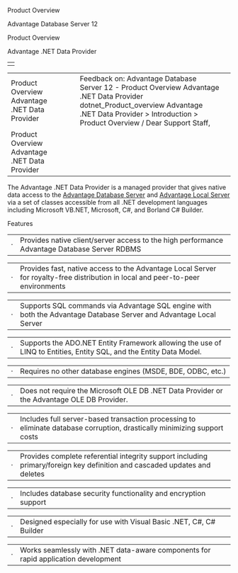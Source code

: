 Product Overview




Advantage Database Server 12  

Product Overview

Advantage .NET Data Provider

|  |
| --- |
|  |

|  |  |  |  |  |
| --- | --- | --- | --- | --- |
| Product Overview  Advantage .NET Data Provider |  |  | Feedback on: Advantage Database Server 12 - Product Overview Advantage .NET Data Provider dotnet\_Product\_overview Advantage .NET Data Provider > Introduction > Product Overview / Dear Support Staff, |  |
| Product Overview  Advantage .NET Data Provider |  |  |  |  |

The Advantage .NET Data Provider is a managed provider that gives native data access to the [Advantage Database Server](master_advantage_database_server.htm) and [Advantage Local Server](master_advantage_local_server.htm) via a set of classes accessible from all .NET development languages including Microsoft VB.NET, Microsoft, C#, and Borland C# Builder.

Features

|  |  |
| --- | --- |
| · | Provides native client/server access to the high performance Advantage Database Server RDBMS |

|  |  |
| --- | --- |
| · | Provides fast, native access to the Advantage Local Server for royalty-free distribution in local and peer-to-peer environments |

|  |  |
| --- | --- |
| · | Supports SQL commands via Advantage SQL engine with both the Advantage Database Server and Advantage Local Server |

|  |  |
| --- | --- |
| · | Supports the ADO.NET Entity Framework allowing the use of LINQ to Entities, Entity SQL, and the Entity Data Model. |

|  |  |
| --- | --- |
| · | Requires no other database engines (MSDE, BDE, ODBC, etc.) |

|  |  |
| --- | --- |
| · | Does not require the Microsoft OLE DB .NET Data Provider or the Advantage OLE DB Provider. |

|  |  |
| --- | --- |
| · | Includes full server-based transaction processing to eliminate database corruption, drastically minimizing support costs |

|  |  |
| --- | --- |
| · | Provides complete referential integrity support including primary/foreign key definition and cascaded updates and deletes |

|  |  |
| --- | --- |
| · | Includes database security functionality and encryption support |

|  |  |
| --- | --- |
| · | Designed especially for use with Visual Basic .NET, C#, C# Builder |

|  |  |
| --- | --- |
| · | Works seamlessly with .NET data-aware components for rapid application development |